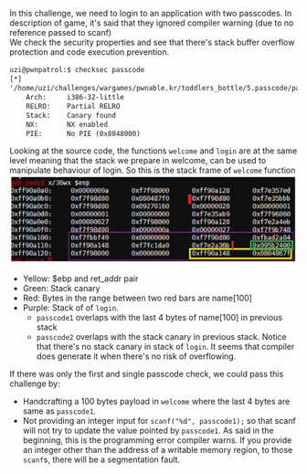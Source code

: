In this challenge, we need to login to an application with two passcodes. In description of game, it's said that they ignored compiler warning (due to no reference passed to scanf) <br/>
We check the security properties and see that there's stack buffer overflow protection and code execution prevention.
```
uzi@pwnpatrol:$ checksec passcode
[*] '/home/uzi/challenges/wargames/pwnable.kr/toddlers_bottle/5.passcode/passcode'
    Arch:     i386-32-little
    RELRO:    Partial RELRO
    Stack:    Canary found
    NX:       NX enabled
    PIE:      No PIE (0x8048000)
```
Looking at the source code, the functions `welcome` and `login` are at the same level meaning that the stack we prepare in welcome,
can be used to manipulate behaviour of login. So this is the stack frame of `welcome` function
![](images/image.png)

* Yellow: $ebp and ret_addr pair
* Green: Stack canary
* Red: Bytes in the range between two red bars are name[100]
* Purple: Stack of of `login`.
    * `passcode1` overlaps with the last 4 bytes of name[100] in previous stack
    * `passcode2` overlaps with the stack canary in previous stack. Notice that there's no stack canary in stack of `login`. It seems that compiler does generate it when there's no risk of overflowing.

If there was only the first and single passcode check, we could pass this challenge by:
* Handcrafting a 100 bytes payload in `welcome` where the last 4 bytes are same as `passcode1`.
* Not providing an integer input for `scanf("%d", passcode1);` so that scanf will not try to update the value pointed by `passcode1`. As said in the beginning, this is the programming error compiler warns. If you provide an integer other than the address of a writable memory region, to those `scanf`s, there will be a segmentation fault.
